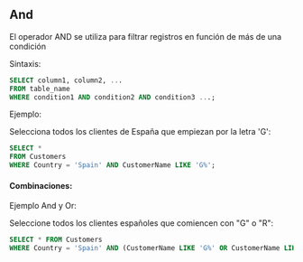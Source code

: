 ## And 
  
El operador AND se utiliza para filtrar registros en función de más de una condición

Sintaxis:

```sql
SELECT column1, column2, ...
FROM table_name
WHERE condition1 AND condition2 AND condition3 ...;
```

Ejemplo: 

Selecciona todos los clientes de España que empiezan por la letra 'G':

```sql
SELECT *
FROM Customers
WHERE Country = 'Spain' AND CustomerName LIKE 'G%';
```

#### Combinaciones:

Ejemplo And y Or: 

Seleccione todos los clientes españoles que comiencen con "G" o "R":

```sql
SELECT * FROM Customers
WHERE Country = 'Spain' AND (CustomerName LIKE 'G%' OR CustomerName LIKE 'R%');
```